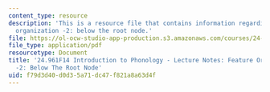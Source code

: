 ```yaml
---
content_type: resource
description: 'This is a resource file that contains information regarding feature
  organization -2: below the root node.'
file: https://ol-ocw-studio-app-production.s3.amazonaws.com/courses/24-961-introduction-to-phonology-fall-2014/f79d3d40d0d35a71dc47f821a8a63d4f_MIT24_961F14_Lecture11.pdf
file_type: application/pdf
resourcetype: Document
title: '24.961F14 Introduction to Phonology - Lecture Notes: Feature Organization
  -2: Below The Root Node'
uid: f79d3d40-d0d3-5a71-dc47-f821a8a63d4f
---
```

